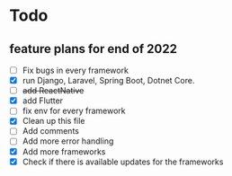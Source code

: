 # Todo

## feature plans for end of 2022

- [ ] Fix bugs in every framework
- [x] run Django, Laravel, Spring Boot, Dotnet Core.
- [ ] <del>add ReactNative</del>
- [x] add Flutter
- [ ] fix env for every framework
- [x] Clean up this file
- [ ] Add comments
- [ ] Add more error handling
- [x] Add more frameworks
- [x] Check if there is available updates for the frameworks
